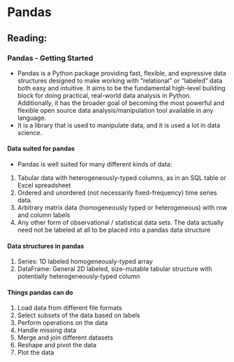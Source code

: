 # Pandas

## Reading:
### Pandas - Getting Started
- Pandas is a Python package providing fast, flexible, and expressive data structures designed to make working with “relational” or “labeled” data both easy and intuitive. It aims to be the fundamental high-level building block for doing practical, real-world data analysis in Python. Additionally, it has the broader goal of becoming the most powerful and flexible open source data analysis/manipulation tool available in any language. 
- It is a library that is used to manipulate data, and it is used a lot in data science.

#### Data suited for pandas
- Pandas is well suited for many different kinds of data:
1. Tabular data with heterogeneously-typed columns, as in an SQL table or Excel spreadsheet
2. Ordered and unordered (not necessarily fixed-frequency) time series data.
3. Arbitrary matrix data (homogeneously typed or heterogeneous) with row and column labels
4. Any other form of observational / statistical data sets. The data actually need not be labeled at all to be placed into a pandas data structure

#### Data structures in pandas
1. Series: 1D labeled homogeneously-typed array
2. DataFrame: General 2D labeled, size-mutable tabular structure with potentially heterogeneously-typed column

#### Things pandas can do
1. Load data from different file formats
2. Select subsets of the data based on labels
3. Perform operations on the data
4. Handle missing data
5. Merge and join different datasets
6. Reshape and pivot the data
7. Plot the data

